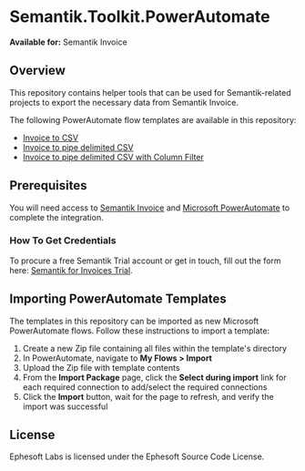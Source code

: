 # Semantik.Toolkit.PowerAutomate
**Available for:** Semantik Invoice

## Overview
This repository contains helper tools that can be used for Semantik-related projects to export the necessary data from Semantik Invoice.

The following PowerAutomate flow templates are available in this repository:
* [Invoice to CSV](Docs/InvoiceToCSV.md)
* [Invoice to pipe delimited CSV](Docs/PipeDelimitedFileExport.md)
* [Invoice to pipe delimited CSV with Column Filter](Docs/PipeDelimitedFileExport.md)
## Prerequisites
You will need access to [Semantik Invoice](https://ephesoft.com/products/semantik-invoice/) and [Microsoft PowerAutomate](https://flow.microsoft.com) to complete the integration.
### How To Get Credentials
To procure a free Semantik Trial account or get in touch, fill out the form here: [Semantik for Invoices Trial](https://ephesoft.com/get-trial/).

## Importing PowerAutomate Templates
The templates in this repository can be imported as new Microsoft PowerAutomate flows.  Follow these instructions to import a template:
1. Create a new Zip file containing all files within the template's directory
2. In PowerAutomate, navigate to **My Flows > Import**
3. Upload the Zip file with template contents
4. From the **Import Package** page, click the **Select during import** link for each required connection to add/select the required connections
5. Click the **Import** button, wait for the page to refresh, and verify the import was successful

## License
Ephesoft Labs is licensed under the Ephesoft Source Code License.